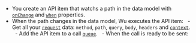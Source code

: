 - You create an API item that watchs a path in the data model with
  [`onChange`](./documentation-properties.md#onchange) and [`when`](./documentation-properties.md#when) properties.
- When the path changes in the data model, Wu executes the API item:
  - Get all your [`request`](#request-property) data: `method`, `path`, `query`, `body`, `headers` and [`context`](#optionscontext).
  - Add the API item to a call [`queue`](#queue).
  - When the call is ready to be sent:
